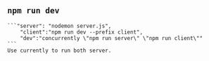 ## `npm run dev`
    ```"server": "nodemon server.js",
        "client":"npm run dev --prefix client",
        "dev":"concurrently \"npm run server\" \"npm run client\""
    ```
    Use currently to run both server.
